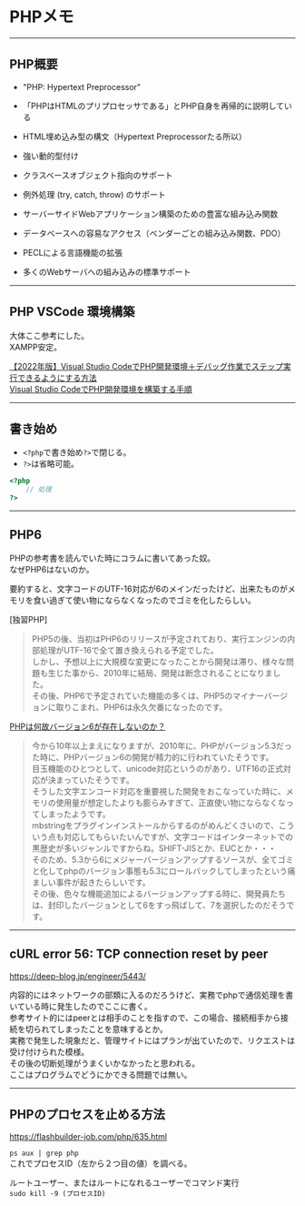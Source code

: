 # PHPメモ

---

## PHP概要

- "PHP: Hypertext Preprocessor"  
- 「PHPはHTMLのプリプロセッサである」とPHP自身を再帰的に説明している  
- HTML埋め込み型の構文（Hypertext Preprocessorたる所以）  
- 強い動的型付け  
- クラスベースオブジェクト指向のサポート  
- 例外処理 (try, catch, throw) のサポート  

- サーバーサイドWebアプリケーション構築のための豊富な組み込み関数  
- データベースへの容易なアクセス（ベンダーごとの組み込み関数、PDO）  
- PECLによる言語機能の拡張  
- 多くのWebサーバへの組み込みの標準サポート  

---

## PHP VSCode 環境構築

大体ここ参考にした。  
XAMPP安定。  

[【2022年版】Visual Studio CodeでPHP開発環境＋デバッグ作業でステップ実行できるようにする方法](https://my-web-note.com/vscode-php-develop-debug/)  
[Visual Studio CodeでPHP開発環境を構築する手順](https://zhuzhuming.com/technology/vscode_phpdebugenv/)  

---

## 書き始め

- `<?php`で書き始め`?>`で閉じる。  
- `?>`は省略可能。  

``` php
<?php
    // 処理
?>
```

---

## PHP6

PHPの参考書を読んでいた時にコラムに書いてあった奴。  
なぜPHP6はないのか。

要約すると、文字コードのUTF-16対応が6のメインだったけど、出来たものがメモリを食い過ぎて使い物にならなくなったのでゴミを化したらしい。  

[独習PHP]  
>PHP5の後、当初はPHP6のリリースが予定されており、実行エンジンの内部処理がUTF-16で全て置き換えられる予定でした。  
しかし、予想以上に大規模な変更になったことから開発は滞り、様々な問題も生じた事から、2010年に結局、開発は断念されることになりました。  
その後、PHP6で予定されていた機能の多くは、PHP5のマイナーバージョンに取りこまれ、PHP6は永久欠番になったのです。  

[PHPは何故バージョン6が存在しないのか？](https://wordpress.ideacompo.com/?p=16906)  
>今から10年以上まえになりますが、2010年に、PHPがバージョン5.3だった時に、PHPバージョン6の開発が精力的に行われていたそうです。  
目玉機能のひとつとして、unicode対応というのがあり、UTF16の正式対応が決まっていたそうです。  
そうした文字エンコード対応を重要視した開発をおこなっていた時に、メモリの使用量が想定したよりも膨らみすぎて、正直使い物にならなくなってしまったようです。  
mbstringをプラグインインストールからするのがめんどくさいので、こういう点も対応してもらいたいんですが、文字コードはインターネットでの黒歴史が多いジャンルですからね。SHIFT-JISとか、EUCとか・・・  
そのため、5.3から6にメジャーバージョンアップするソースが、全てゴミと化してphpのバージョン事態も5.3にロールバックしてしまったという痛ましい事件が起きたらしいです。  
その後、色々な機能追加によるバージョンアップする時に、開発員たちは、封印したバージョンとして6をすっ飛ばして、7を選択したのだそうです。  

---

## cURL error 56: TCP connection reset by peer

<https://deep-blog.jp/engineer/5443/>  

内容的にはネットワークの部類に入るのだろうけど、実務でphpで通信処理を書いている時に発生したのでここに書く。  
参考サイト的にはpeerとは相手のことを指すので、この場合、接続相手から接続を切られてしまったことを意味するとか。  
実務で発生した現象だと、管理サイトにはプランが出ていたので、リクエストは受け付けられた模様。  
その後の切断処理がうまくいかなかったと思われる。  
ここはプログラムでどうにかできる問題では無い。  

---

## PHPのプロセスを止める方法

<https://flashbuilder-job.com/php/635.html>

`ps aux | grep php`  
これでプロセスID（左から２つ目の値）を調べる。  

ルートユーザー、またはルートになれるユーザーでコマンド実行  
`sudo kill -9 (プロセスID)`  
